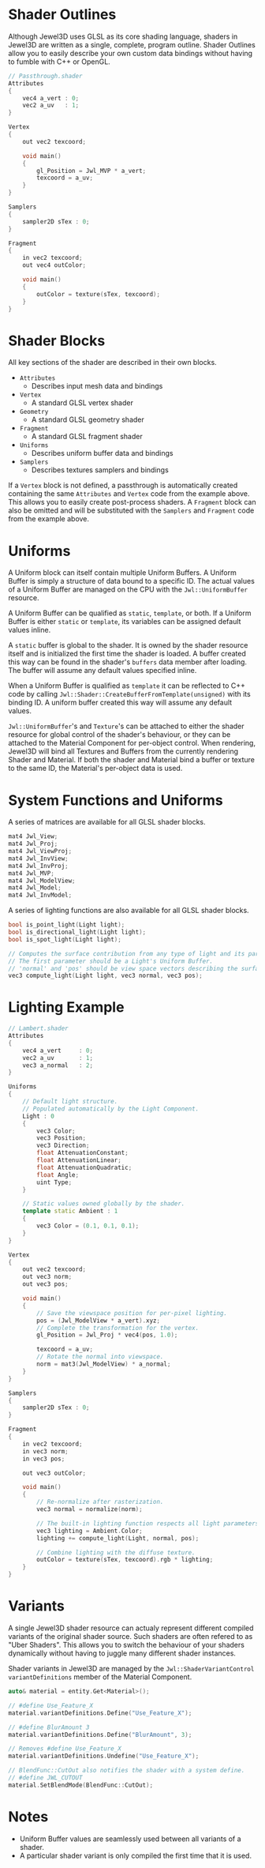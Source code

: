 # Shader Outlines
Although Jewel3D uses GLSL as its core shading language, shaders in Jewel3D are written as a single, complete, program outline.
Shader Outlines allow you to easily describe your own custom data bindings without having to fumble with C++ or OpenGL.

```cpp
// Passthrough.shader
Attributes
{
	vec4 a_vert	: 0;
	vec2 a_uv   : 1;
}

Vertex
{
	out vec2 texcoord;

	void main()
	{
		gl_Position = Jwl_MVP * a_vert;
		texcoord = a_uv;
	}
}

Samplers
{
	sampler2D sTex : 0;
}

Fragment
{
	in vec2 texcoord;
	out vec4 outColor;

	void main()
	{
		outColor = texture(sTex, texcoord);
	}
}
```

# Shader Blocks
All key sections of the shader are described in their own blocks.

* ```Attributes```
	* Describes input mesh data and bindings
* ```Vertex```
	* A standard GLSL vertex shader
* ```Geometry```
	* A standard GLSL geometry shader
* ```Fragment```
	* A standard GLSL fragment shader
* ```Uniforms```
	* Describes uniform buffer data and bindings
* ```Samplers```
	* Describes textures samplers and bindings
	
If a ```Vertex``` block is not defined, a passthrough is automatically created containing the same ```Attributes``` and ```Vertex``` code from the example above.
This allows you to easily create post-process shaders. A ```Fragment``` block can also be omitted and will be substituted with the ```Samplers``` and ```Fragment``` code from the example above.
	
# Uniforms
A Uniform block can itself contain multiple Uniform Buffers. A Uniform Buffer is simply a structure of data bound to a specific ID.
The actual values of a Uniform Buffer are managed on the CPU with the ```Jwl::UniformBuffer``` resource.

A Uniform Buffer can be qualified as ```static```, ```template```, or both. If a Uniform Buffer is either ```static``` or ```template```, its variables can be assigned default values inline.

A ```static``` buffer is global to the shader. It is owned by the shader resource itself and is initialized the first time the shader is loaded.
A buffer created this way can be found in the shader's ```buffers``` data member after loading. The buffer will assume any default values specified inline.

When a Uniform Buffer is qualified as ```template``` it can be reflected to C++ code by calling ```Jwl::Shader::CreateBufferFromTemplate(unsigned)``` with its binding ID.
A uniform buffer created this way will assume any default values.

```Jwl::UniformBuffer```'s and ```Texture```'s can be attached to either the shader resource for global control of the shader's behaviour, or they can
be attached to the Material Component for per-object control. When rendering, Jewel3D will bind all Textures and Buffers from the currently rendering Shader and Material.
If both the shader and Material bind a buffer or texture to the same ID, the Material's per-object data is used.

# System Functions and Uniforms
A series of matrices are available for all GLSL shader blocks.
```cpp
mat4 Jwl_View;
mat4 Jwl_Proj;
mat4 Jwl_ViewProj;
mat4 Jwl_InvView;
mat4 Jwl_InvProj;
mat4 Jwl_MVP;
mat4 Jwl_ModelView;
mat4 Jwl_Model;
mat4 Jwl_InvModel;
```

A series of lighting functions are also available for all GLSL shader blocks.
```cpp
bool is_point_light(Light light);
bool is_directional_light(Light light);
bool is_spot_light(Light light);

// Computes the surface contribution from any type of light and its parameters.
// The first parameter should be a Light's Uniform Buffer.
// 'normal' and 'pos' should be view space vectors describing the surface.
vec3 compute_light(Light light, vec3 normal, vec3 pos);
```

# Lighting Example
```cpp
// Lambert.shader
Attributes
{
	vec4 a_vert		: 0;
	vec2 a_uv		: 1;
	vec3 a_normal	: 2;
}

Uniforms
{
	// Default light structure.
	// Populated automatically by the Light Component.
	Light : 0
	{
		vec3 Color;
		vec3 Position;
		vec3 Direction;
		float AttenuationConstant;
		float AttenuationLinear;
		float AttenuationQuadratic;
		float Angle;
		uint Type;
	}

	// Static values owned globally by the shader.
	template static Ambient : 1
	{
		vec3 Color = (0.1, 0.1, 0.1);
	}
}

Vertex
{
	out vec2 texcoord;
	out vec3 norm;
	out vec3 pos;

	void main()
	{
		// Save the viewspace position for per-pixel lighting.
		pos = (Jwl_ModelView * a_vert).xyz;
		// Complete the transformation for the vertex.
		gl_Position = Jwl_Proj * vec4(pos, 1.0);

		texcoord = a_uv;
		// Rotate the normal into viewspace.
		norm = mat3(Jwl_ModelView) * a_normal;
	}
}

Samplers
{
	sampler2D sTex : 0;
}

Fragment
{
	in vec2 texcoord;
	in vec3 norm;
	in vec3 pos;

	out vec3 outColor;

	void main()
	{
		// Re-normalize after rasterization.
		vec3 normal = normalize(norm);

		// The built-in lighting function respects all light parameters.
		vec3 lighting = Ambient.Color;
		lighting += compute_light(Light, normal, pos);

		// Combine lighting with the diffuse texture.
		outColor = texture(sTex, texcoord).rgb * lighting;
	}
}
```

# Variants
A single Jewel3D shader resource can actualy represent different compiled variants of the original shader source. Such shaders are often refered to as "Uber Shaders".
This allows you to switch the behaviour of your shaders dynamically without having to juggle many different shader instances.

Shader variants in Jewel3D are managed by the ```Jwl::ShaderVariantControl variantDefinitions``` member of the Material Component.

```cpp
auto& material = entity.Get<Material>();

// #define Use_Feature_X
material.variantDefinitions.Define("Use_Feature_X");

// #define BlurAmount 3
material.variantDefinitions.Define("BlurAmount", 3);

// Removes #define Use_Feature_X
material.variantDefinitions.Undefine("Use_Feature_X");

// BlendFunc::CutOut also notifies the shader with a system define.
// #define JWL_CUTOUT
material.SetBlendMode(BlendFunc::CutOut);
```

# Notes
* Uniform Buffer values are seamlessly used between all variants of a shader. 
* A particular shader variant is only compiled the first time that it is used.
